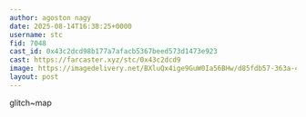 ```yaml
---
author: agoston nagy
date: 2025-08-14T16:38:25+0000
username: stc
fid: 7048
cast_id: 0x43c2dcd98b177a7afacb5367beed573d1473e923
cast: https://farcaster.xyz/stc/0x43c2dcd9
image: https://imagedelivery.net/BXluQx4ige9GuW0Ia56BHw/d85fdb57-363a-48a3-4f53-31e4c3145e00/original
layout: post
---
```

glitch~map  

<img src='https://imagedelivery.net/BXluQx4ige9GuW0Ia56BHw/d85fdb57-363a-48a3-4f53-31e4c3145e00/original' alt='' referrerpolicy='no-referrer'/>